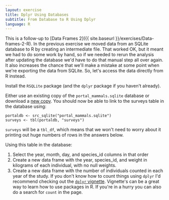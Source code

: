 ```yaml
---
layout: exercise
title: Dplyr Using Databases
subtitle: From Database to R Using Dplyr
language: R
---
```


This is a follow-up to
[Data Frames 2]({{ site.baseurl }}/exercises/Data-frames-2-R). In the previous
exercise we moved data from an SQLite database to R by creating an intermediate
file. That worked OK, but it meant we had to do some work by hand, so if we
needed to rerun the analysis after updating the database we'd have to do that
manual step all over again. It also increases the chance that we'll make a
mistake at some point when we're exporting the data from SQLite. So, let's
access the data directly from R instead.

Install the `RSQLite` package (and the `dplyr` package if you haven't already).

Either use an existing copy of the `portal_mammals.sqlite` database or download
a [new copy](http://files.figshare.com/1919743/portal_mammals.sqlite). You
should now be able to link to the surveys table in the database using:

```
portaldb <- src_sqlite("portal_mammals.sqlite")
surveys <- tbl(portaldb, "surveys")
```

`surveys` will be a `tbl_df`, which means that we won't need to worry about it
printing out huge numbers of rows in the answers below.

Using this table in the database:

1. Select the year, month, day, and species_id columns in that order
2. Create a new data frame with the year, species_id, and weight in kilograms of each
   individual, with no null weights.
3. Create a new data frame with the number of individuals counted in each year
   of the study. If you don't know how to count things using `dplyr` I'd
   recommend checking out the
   [`dplyr` vignette](https://cran.rstudio.com/web/packages/dplyr/vignettes/introduction.html).
   Vignette's can be a great way to learn how to use packages in R. If you're in
   a hurry you can also do a search for `count` in the page.

